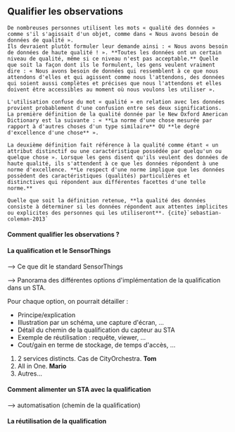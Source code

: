 ## Qualifier les observations

```{admonition} Définitions
De nombreuses personnes utilisent les mots « qualité des données » comme s'il s'agissait d'un objet, comme dans « Nous avons besoin de données de qualité ».
Ils devraient plutôt formuler leur demande ainsi : « Nous avons besoin de données de haute qualité ! ». **Toutes les données ont un certain niveau de qualité, même si ce niveau n'est pas acceptable.** Quelle que soit la façon dont ils le formulent, les gens veulent vraiment dire : « Nous avons besoin de données qui ressemblent à ce que nous attendons d'elles et qui agissent comme nous l'attendons, des données qui soient aussi complètes et précises que nous l'attendons et elles doivent être accessibles au moment où nous voulons les utiliser ».

L'utilisation confuse du mot « qualité » en relation avec les données provient probablement d'une confusion entre ses deux significations. La première définition de la qualité donnée par le New Oxford American Dictionary est la suivante : « **La norme d'une chose mesurée par rapport à d'autres choses d'un type similaire** OU **le degré d'excellence d'une chose** ».

La deuxième définition fait référence à la qualité comme étant « un attribut distinctif ou une caractéristique possédée par quelqu'un ou quelque chose ». Lorsque les gens disent qu'ils veulent des données de haute qualité, ils s'attendent à ce que les données répondent à une norme d'excellence. **Le respect d'une norme implique que les données possèdent des caractéristiques (qualités) particulières et distinctives qui répondent aux différentes facettes d'une telle norme.**

Quelle que soit la définition retenue, **la qualité des données consiste à déterminer si les données répondent aux attentes implicites ou explicites des personnes qui les utiliseront**. {cite}`sebastian-coleman-2013`
```

#### Comment qualifier les observations ?

#### La qualification et le SensorThings 

--> Ce que dit le standard SensorThings

--> Panorama des différentes options d'implémentation de la qualification dans un STA.

Pour chaque option, on pourrait détailler :
- Principe/explication
- Illustration par un schéma, une capture d'écran, ...
- Détail du chemin de la qualification du capteur au STA
- Exemple de réutilisation : requête, viewer, ...
- Cout/gain en terme de stockage, de temps d'accès, ...

1. 2 services distincts. Cas de CityOrchestra. **Tom**
2. All in One. **Mario**
3. Autres...

#### Comment alimenter un STA avec la qualification

--> automatisation (chemin de la qualification)

#### La réutilisation de la qualification
